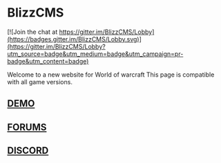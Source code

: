 # BlizzCMS

[![Join the chat at https://gitter.im/BlizzCMS/Lobby](https://badges.gitter.im/BlizzCMS/Lobby.svg)](https://gitter.im/BlizzCMS/Lobby?utm_source=badge&utm_medium=badge&utm_campaign=pr-badge&utm_content=badge)

Welcome to a new website for World of warcraft
This page is compatible with all game versions.

## [DEMO](http://blizzcms.projectscms.ml/)

## [FORUMS](http://projectscms.ml/)

## [DISCORD](https://discord.gg/WGGGVgX)
